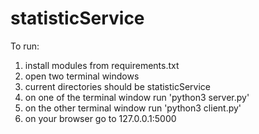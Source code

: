 # statisticService

To run: 

1) install modules from requirements.txt
2) open two terminal windows
3) current directories should be statisticService
4) on one of the terminal window run 'python3 server.py'
5) on the other terminal window run 'python3 client.py'
6) on your browser go to 127.0.0.1:5000  